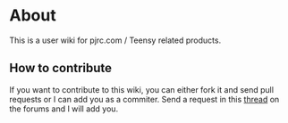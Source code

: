 # About

This is a user wiki for pjrc.com / Teensy related products.

## How to contribute

If you want to contribute to this wiki, you can either fork it and send pull requests or I can add you as a commiter. Send a request in this [thread](http://forum.pjrc.com/threads/25695-Suggestion-wiki-prjc-com-for-User-Contributed-Documentation-Wisdom) on the forums and I will add you.

